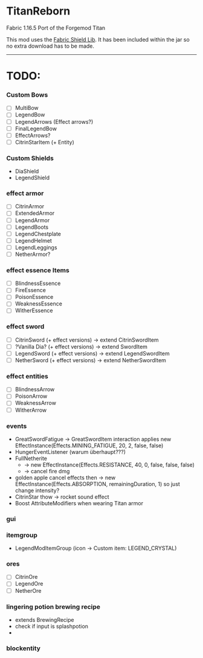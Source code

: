 # TitanReborn

Fabric 1.16.5 Port of the Forgemod Titan

This mod uses the [Fabric Shield Lib](https://modrinth.com/mod/fabricshieldlib/version/1.7-1.18.2).
It has been included within the jar so no extra download has to be made.



---

# TODO:

### Custom Bows

- [ ] MultiBow
- [ ] LegendBow
- [ ] LegendArrows (Effect arrows?)
- [ ] FinalLegendBow
- [ ] EffectArrows?
- [ ] CitrinStarItem (+ Entity)

### Custom Shields

- DiaShield
- LegendShield

### effect armor

- [ ] CitrinArmor
- [ ] ExtendedArmor
- [ ] LegendArmor
- [ ] LegendBoots
- [ ] LegendChestplate
- [ ] LegendHelmet
- [ ] LegendLeggings
- [ ] NetherArmor?

### effect essence Items

- [ ] BlindnessEssence
- [ ] FireEssence
- [ ] PoisonEssence
- [ ] WeaknessEssence
- [ ] WitherEssence

### effect sword

- [ ] CitrinSword (+ effect versions) -> extend CitrinSwordItem
- [ ] ?Vanilla Dia? (+ effect versions) -> extend SwordItem
- [ ] LegendSword (+ effect versions) -> extend LegendSwordItem
- [ ] NetherSword (+ effect versions) -> extend NetherSwordItem

### effect entities

- [ ] BlindnessArrow
- [ ] PoisonArrow
- [ ] WeaknessArrow
- [ ] WitherArrow

### events

- GreatSwordFatigue -> GreatSwordItem interaction applies new EffectInstance(Effects.MINING_FATIGUE, 20, 2, false, false)
- HungerEventListener (warum überhaupt???)
- FullNetherite 
  - -> new EffectInstance(Effects.RESISTANCE, 40, 0, false, false, false)
  - -> cancel fire dmg 
- golden apple cancel effects then -> new EffectInstance(Effects.ABSORPTION, remainingDuration, 1) so just change intensity?
- CitrinStar thow -> rocket sound effect
- Boost AttributeModifiers when wearing Titan armor

### gui

### itemgroup

- LegendModItemGroup (icon -> Custom item: LEGEND_CRYSTAL)

### ores

- [ ] CitrinOre
- [ ] LegendOre
- [ ] NetherOre

### lingering potion brewing recipe
- extends BrewingRecipe
- check if input is splashpotion
- 

### blockentity

